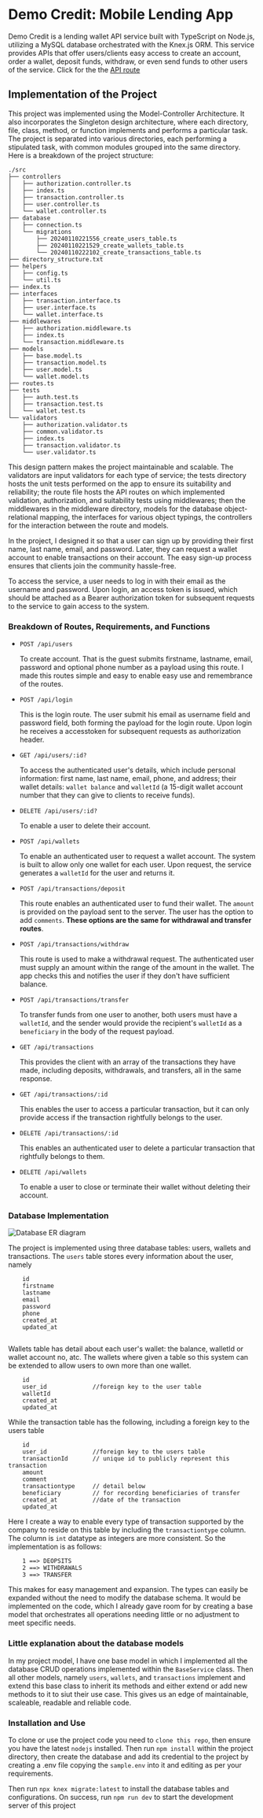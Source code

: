 # Demo Credit: Mobile Lending App

Demo Credit is a lending wallet API service built with TypeScript on Node.js, utilizing a MySQL database orchestrated with the Knex.js ORM. This service provides APIs that offer users/clients easy access to create an account, order a wallet, deposit funds, withdraw, or even send funds to other users of the service.
Click for the the <a href="/api" >API route</a>

## Implementation of the Project

This project was implemented using the Model-Controller Architecture. It also incorporates the Singleton design architecture, where each directory, file, class, method, or function implements and performs a particular task. The project is separated into various directories, each performing a stipulated task, with common modules grouped into the same directory. Here is a breakdown of the project structure:

```
./src
├── controllers
│   ├── authorization.controller.ts
│   ├── index.ts
│   ├── transaction.controller.ts
│   ├── user.controller.ts
│   └── wallet.controller.ts
├── database
│   ├── connection.ts
│   └── migrations
│       ├── 20240110221556_create_users_table.ts
│       ├── 20240110221529_create_wallets_table.ts
│       └── 20240110222102_create_transactions_table.ts
├── directory_structure.txt
├── helpers
│   ├── config.ts
│   └── util.ts
├── index.ts
├── interfaces
│   ├── transaction.interface.ts
│   ├── user.interface.ts
│   └── wallet.interface.ts
├── middlewares
│   ├── authorization.middleware.ts
│   ├── index.ts
│   └── transaction.middleware.ts
├── models
│   ├── base.model.ts
│   ├── transaction.model.ts
│   ├── user.model.ts
│   └── wallet.model.ts
├── routes.ts
├── tests
│   ├── auth.test.ts
│   ├── transaction.test.ts
│   └── wallet.test.ts
└── validators
    ├── authorization.validator.ts
    ├── common.validator.ts
    ├── index.ts
    ├── transaction.validator.ts
    └── user.validator.ts

```
This design pattern makes the project maintainable and scalable. The validators are input validators for each type of service; the tests directory hosts the unit tests performed on the app to ensure its suitability and reliability; the route file hosts the API routes on which implemented validation, authorization, and suitability tests using middlewares; then the middlewares in the middleware directory, models for the database object-relational mapping, the interfaces for various object typings, the controllers for the interaction between the route and models.

In the project, I designed it so that a user can sign up by providing their first name, last name, email, and password. Later, they can request a wallet account to enable transactions on their account. The easy sign-up process ensures that clients join the community hassle-free.

To access the service, a user needs to log in with their email as the username and password. Upon login, an access token is issued, which should be attached as a Bearer authorization token for subsequent requests to the service to gain access to the system.

### Breakdown of Routes, Requirements, and Functions

- `POST /api/users`

  To create account. That is the guest submits firstname, lastname, email, password and optional phone number as a payload using this route. I made this routes simple and easy to enable easy use and remembrance of the routes.

- `POST /api/login`

  This is the login route. The user submit his email as username field and password field, both forming the payload for the login route. Upon login he receives a accesstoken for subsequent requests as authorization header.

- `GET /api/users/:id?`

  To access the authenticated user's details, which include personal information: first name, last name, email, phone, and address; their wallet details: `wallet balance` and `walletId` (a 15-digit wallet account number that they can give to clients to receive funds).

- `DELETE /api/users/:id?`

  To enable a user to delete their account.

- `POST /api/wallets`

  To enable an authenticated user to request a wallet account. The system is built to allow only one wallet for each user. Upon request, the service generates a `walletId` for the user and returns it.

- `POST /api/transactions/deposit`

  This route enables an authenticated user to fund their wallet. The `amount` is provided on the payload sent to the server. The user has the option to add `comments`. __These options are the same for withdrawal and transfer routes__.

- `POST /api/transactions/withdraw`

  This route is used to make a withdrawal request. The authenticated user must supply an amount within the range of the amount in the wallet. The app checks this and notifies the user if they don't have sufficient balance.

- `POST /api/transactions/transfer`

  To transfer funds from one user to another, both users must have a `walletId`, and the sender would provide the recipient's `walletId` as a `beneficiary` in the body of the request payload.

- `GET /api/transactions`

  This provides the client with an array of the transactions they have made, including deposits, withdrawals, and transfers, all in the same response.

- `GET /api/transactions/:id`

  This enables the user to access a particular transaction, but it can only provide access if the transaction rightfully belongs to the user.

- `DELETE /api/transactions/:id`

  This enables an authenticated user to delete a particular transaction that rightfully belongs to them.

- `DELETE /api/wallets`

  To enable a user to close or terminate their wallet without deleting their account.


### Database Implementation

<img src="https://res.cloudinary.com/dfl15pkea/image/upload/v1705696890/LENDSQR_fvbihu.jpg" alt="Database ER diagram"/>

The project is implemented using three database tables: users, wallets and transactions. The `users` table stores every information about the user, namely



```
    id
    firstname
    lastname
    email
    password
    phone
    created_at
    updated_at
    
```

Wallets table has detail about each user's wallet: the balance, walletId or wallet account no, atc. The wallets where given a table so this system can be extended to allow users to own more than one wallet.

```
    id
    user_id             //foreign key to the user table
    walletId
    created_at
    updated_at
```

While the transaction table has the following, including a foreign key to the users table

```
    id
    user_id             //foreign key to the users table
    transactionId       // unique id to publicly represent this transaction
    amount
    comment
    transactiontype     // detail below
    beneficiary         // for recording beneficiaries of transfer
    created_at          //date of the transaction
    updated_at

```

Here I create a way to enable every type of transaction supported by the company to reside on this table by including the `transactiontype` column. The column is `int` datatype as integers are more consistent. So the implementation is as follows:
    
```
    1 ==> DEOPSITS
    2 ==> WITHDRAWALS
    3 ==> TRANSFER

```
This makes for easy management and expansion. The types can easily be expanded without the need to modify the database schema. It would be implemented on the code, which I already gave room for by creating a base model that orchestrates all operations needing little or no adjustment to meet specific needs.

### Little explanation about the database models

In my project model, I have one base model in which I implemented all the database CRUD operations implemented within the `BaseService` class. Then all other models, namely `users`, `wallets`, and `transactions` implement and extend this base class to inherit its methods and either extend or add new methods to it to siut their use case. This gives us an edge of maintainable, scaleable, readable and reliable code.

### Installation and Use

To clone or use the project code you need to `clone this repo`, then ensure you have the latest `nodejs` installed. Then run
`npm install` within the project directory, then create the database and add its credential to the project by creating a .env file copying the `sample.env` into it and editing as per your requirements. 

Then run `npx knex migrate:latest` to install the database tables and configurations. On success, run `npm run dev` to start the development server of this project